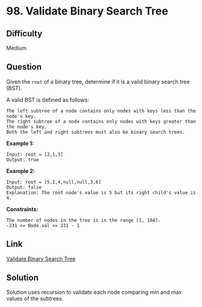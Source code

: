 # 98. Validate Binary Search Tree

## Difficulty

Medium

## Question

Given the `root` of a binary tree, determine if it is a valid binary search tree (BST).

A valid BST is defined as follows:

    The left subtree of a node contains only nodes with keys less than the node's key.
    The right subtree of a node contains only nodes with keys greater than the node's key.
    Both the left and right subtrees must also be binary search trees.

**Example 1:**

    Input: root = [2,1,3]
    Output: true

**Example 2:**

    Input: root = [5,1,4,null,null,3,6]
    Output: false
    Explanation: The root node's value is 5 but its right child's value is 4.

**Constraints:**

    The number of nodes in the tree is in the range [1, 104].
    -231 <= Node.val <= 231 - 1

## Link

[Validate Binary Search Tree](https://leetcode.com/problems/validate-binary-search-tree/)

## Solution

Solution uses recursion to validate each node comparing min and max values of the subtrees.
